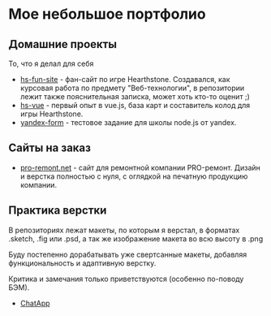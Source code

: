 # Мое небольшое портфолио

## Домашние проекты
То, что я делал для себя
 * [hs-fun-site](https://deadrime.github.io/hs-fun-site/) - фан-сайт по игре Hearthstone. Создавался, как курсовая работа по предмету "Веб-технологии", в репозитории лежит также пояснительная записка, может хоть кто-то оценит ;)
 * [hs-vue](https://deadrime.github.io/hs-vue/) - первый опыт в vue.js, база карт и составитель колод для игры Hearthstone.
 * [yandex-form](https://deadrime.github.io/yandex-form) - тестовое задание для школы node.js от yandex.

## Сайты на заказ
* [pro-remont.net](http://pro-remont.net) - сайт для ремонтной компании PRO-ремонт. Дизайн и верстка полностью с нуля, с оглядкой на печатную продукцию компании.

## Практика верстки
В репозиториях лежат макеты, по которым я верстал, в форматах .sketch, .fig или .psd, а так же изображение макета во всю высоту в .png

Буду постепенно дорабатывать уже свертсанные макеты, добавляя функциональность и адаптивную верстку.

Критика и замечания только приветствуются (особенно по-поводу БЭМ).
 * [ChatApp](https://deadrime.github.io/chat-app)